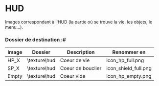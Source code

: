 # HUD
Images correspondant à l'HUD (la partie où se trouve la vie, les objets, le menu...).

### Dossier de destination :#
|  Image  |   Dossier    |    Description    |     Renommer en      |
| ------- | ------------ | ----------------- | -------------------- |
|  HP_X   | \texture\hud | Coeur de vie      | icon_hp_full.png     |
|  SP_X   | \texture\hud | Coeur de bouclier | icon_shield_full.png |
|  Empty  | \texture\hud | Coeur vide        | icon_hp_empty.png    |
